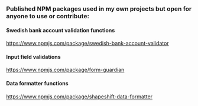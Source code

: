 ### Published NPM packages used in my own projects but open for anyone to use or contribute:

#### Swedish bank account validation functions
https://www.npmjs.com/package/swedish-bank-account-validator

#### Input field validations
https://www.npmjs.com/package/form-guardian

#### Data formatter functions
https://www.npmjs.com/package/shapeshift-data-formatter
